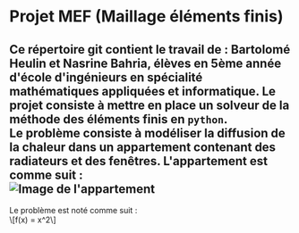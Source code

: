# Projet MEF (Maillage éléments finis)
Ce répertoire git contient le travail de : Bartolomé Heulin et Nasrine Bahria, élèves en 5ème année d'école d'ingénieurs en spécialité mathématiques appliquées et informatique. Le projet consiste à mettre en place un solveur de la méthode des éléments finis en `python`.  
Le problème consiste à modéliser la diffusion de la chaleur dans un appartement contenant des radiateurs et des fenêtres.
L'appartement est comme suit :  
![Image de l'appartement](https://bthierry.pages.math.cnrs.fr/course-fem/_images/2020-2021-flat.svg)
-----------------  
Le problème est noté comme suit :  
\\[f(x) = x^2\\]
